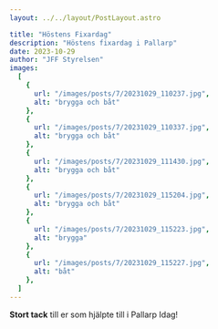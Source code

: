```yaml
---
layout: ../../layout/PostLayout.astro

title: "Höstens Fixardag"
description: "Höstens fixardag i Pallarp"
date: 2023-10-29
author: "JFF Styrelsen"
images:
  [
    {
      url: "/images/posts/7/20231029_110237.jpg",
      alt: "brygga och båt"
    },
    {
      url: "/images/posts/7/20231029_110337.jpg",
      alt: "brygga och båt"
    },
    {
      url: "/images/posts/7/20231029_111430.jpg",
      alt: "brygga och båt"
    },
    {
      url: "/images/posts/7/20231029_115204.jpg",
      alt: "brygga och båt"
    },
    {
      url: "/images/posts/7/20231029_115223.jpg",
      alt: "brygga"
    },
    {
      url: "/images/posts/7/20231029_115227.jpg",
      alt: "båt"
    },
  ]
---
```


__Stort tack__ till er som hjälpte till i Pallarp Idag!
